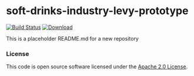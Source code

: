 
# soft-drinks-industry-levy-prototype

[![Build Status](https://travis-ci.org/hmrc/soft-drinks-industry-levy-prototype.svg?branch=master)](https://travis-ci.org/hmrc/soft-drinks-industry-levy-prototype) [ ![Download](https://api.bintray.com/packages/hmrc/releases/soft-drinks-industry-levy-prototype/images/download.svg) ](https://bintray.com/hmrc/releases/soft-drinks-industry-levy-prototype/_latestVersion)

This is a placeholder README.md for a new repository

### License

This code is open source software licensed under the [Apache 2.0 License]("http://www.apache.org/licenses/LICENSE-2.0.html").
    